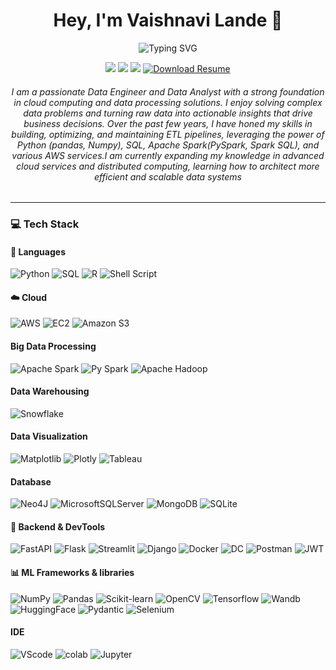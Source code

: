 <h1 align="center">Hey, I'm Vaishnavi Lande 👋</h1>
<p align="center">
  <img src="https://readme-typing-svg.herokuapp.com?font=Fira+Code&size=22&duration=2000&pause=5000&center=true&width=705&lines=Data+Scientist+%7C+Data+Engineer+%7C+Python+Developer;" alt="Typing SVG" />

<p align="center">
  <a href="" target="_blank"><img src="https://img.shields.io/badge/Portfolio-255E63?style=for-the-badge&logo=About.me&logoColor=white" /></a> 
  <a href="mailto:vaishnaviglande30@gmail.com"><img src="https://img.shields.io/badge/Gmail-D14836?style=for-the-badge&logo=gmail&logoColor=white" /></a>
  <a href="https://www.linkedin.com/in/vaishnavi-lande/" target="_blank"><img src="https://img.shields.io/badge/LinkedIn-%230077B5.svg?style=for-the-badge&logo=linkedin&logoColor=white" /></a> 
  <a href="" target="_blank">
    <img src="https://img.shields.io/badge/Resume_Download-green?style=for-the-badge&logo=adobeacrobatreader" alt="Download Resume">
  </a>
</p>
</p><h6 align="center"> I am a passionate Data Engineer and Data Analyst with a strong foundation in cloud computing and data processing solutions. I enjoy solving complex data problems and turning raw data into actionable insights that drive business decisions. Over the past few years, I have honed my skills in building, optimizing, and maintaining ETL pipelines, leveraging the power of Python (pandas, Numpy), SQL, Apache Spark(PySpark, Spark SQL), and various AWS services.I am currently expanding my knowledge in advanced cloud services and distributed computing, learning how to architect more efficient and scalable data systems
</h6>

---

### 💻 Tech Stack

#### 🚀 Languages
![Python](https://img.shields.io/badge/Python-3776AB?style=for-the-badge&logo=python&logoColor=white)
![SQL](https://img.shields.io/badge/sql-00599C?style=for-the-badge&logo=SQL&logoColor=white)
![R](https://img.shields.io/badge/R-276DC3?style=for-the-badge&logo=r&logoColor=white)
![Shell Script](https://img.shields.io/badge/Shell_Script-121011?style=for-the-badge&logo=gnu-bash&logoColor=white)

#### ☁️ Cloud
![AWS](https://img.shields.io/badge/AWS-232F3E?style=for-the-badge&logo=amazon-aws&logoColor=FF9900)
![EC2](https://img.shields.io/badge/EC2-ED8034?style=for-the-badge&logo=EC2&logoColor=black)
![Amazon S3](https://img.shields.io/badge/Amazon%20S3-DA5041?style=for-the-badge&logo=amazons3&logoColor=white)

#### Big Data Processing
![Apache Spark](https://img.shields.io/badge/Apache_Spark-FFFFFF?style=for-the-badge&logo=apachespark&logoColor=#E35A16)
![Py Spark](https://img.shields.io/badge/PySpark-FFFFFF?style=for-the-badge&logo=apachespark&logoColor=#E35A16)
![Apache Hadoop](https://img.shields.io/badge/Apache%20Hadoop-66CCFF?style=for-the-badge&logo=apachehadoop&logoColor=black)

#### Data Warehousing
![Snowflake](https://img.shields.io/badge/snowflake-%2329B5E8.svg?style=for-the-badge&logo=snowflake&logoColor=white)

#### Data Visualization
![Matplotlib](https://img.shields.io/badge/Matplotlib-ffffff?style=for-the-badge&logo=matplotlib&logoColor=black)
![Plotly](https://img.shields.io/badge/Plotly-239120?style=for-the-badge&logo=plotly&logoColor=white)
![Tableau](https://img.shields.io/badge/Tableau-FF8A40?style=for-the-badge&logo=tableau&logoColor=#E35A16)

#### Database 
![Neo4J](https://img.shields.io/badge/Neo4j-008CC1?style=for-the-badge&logo=neo4j&logoColor=white)
![MicrosoftSQLServer](https://img.shields.io/badge/Microsoft%20SQL%20Server-CC2927?style=for-the-badge&logo=microsoft%20sql%20server&logoColor=white)
![MongoDB](https://img.shields.io/badge/MongoDB-4ea94b?style=for-the-badge&logo=mongodb&logoColor=white)
![SQLite](https://img.shields.io/badge/SQLite-07405E?style=for-the-badge&logo=sqlite&logoColor=white)

#### 🧠 Backend & DevTools
![FastAPI](https://img.shields.io/badge/FastAPI-005571?style=for-the-badge&logo=fastapi)
![Flask](https://img.shields.io/badge/flask-%23000.svg?style=for-the-badge&logo=flask&logoColor=white)
![Streamlit](https://img.shields.io/badge/Streamlit-%23FE4B4B.svg?style=for-the-badge&logo=streamlit&logoColor=white)
![Django](https://img.shields.io/badge/django-%23092E20.svg?style=for-the-badge&logo=django&logoColor=white)
![Docker](https://img.shields.io/badge/Docker-2496ED?style=for-the-badge&logo=docker&logoColor=white)
![DC](https://img.shields.io/badge/Docker%20Compose-2496ED?style=for-the-badge&logo=docker&logoColor=white)
![Postman](https://img.shields.io/badge/Postman-FF6C37?style=for-the-badge&logo=postman&logoColor=white)
![JWT](https://img.shields.io/badge/JWT-black?style=for-the-badge&logo=JSON%20web%20tokens)

#### 📊 ML Frameworks & libraries
![NumPy](https://img.shields.io/badge/NumPy-013243?style=for-the-badge&logo=numpy&logoColor=white)
![Pandas](https://img.shields.io/badge/Pandas-150458?style=for-the-badge&logo=pandas&logoColor=white)
![Scikit-learn](https://img.shields.io/badge/Scikit--learn-F7931E?style=for-the-badge&logo=scikit-learn&logoColor=white)
![OpenCV](https://img.shields.io/badge/opencv-%23white.svg?style=for-the-badge&logo=opencv&logoColor=white)
![Tensorflow](https://img.shields.io/badge/TensorFlow-FF6F00?style=for-the-badge&logo=tensorflow&logoColor=white)
![Wandb](https://img.shields.io/badge/Weights_&_Biases-FFBE00?style=for-the-badge&logo=WeightsAndBiases&logoColor=white)
![HuggingFace](https://img.shields.io/badge/-HuggingFace-FDEE21?style=for-the-badge&logo=HuggingFace&logoColor=black)
![Pydantic](https://img.shields.io/badge/Pydantic-E92063?style=for-the-badge&logo=Pydantic&logoColor=white)
![Selenium](https://img.shields.io/badge/Selenium-43B02A?style=for-the-badge&logo=Selenium&logoColor=white)

#### IDE
![VScode](https://img.shields.io/badge/VSCode-0078D4?style=for-the-badge&logo=visual%20studio%20code&logoColor=white)
![colab](https://img.shields.io/badge/Colab-F9AB00?style=for-the-badge&logo=googlecolab&color=525252)
![Jupyter](https://img.shields.io/badge/Jupyter-F9AB00?style=for-the-badge&logo=jupyter&color=525252)

